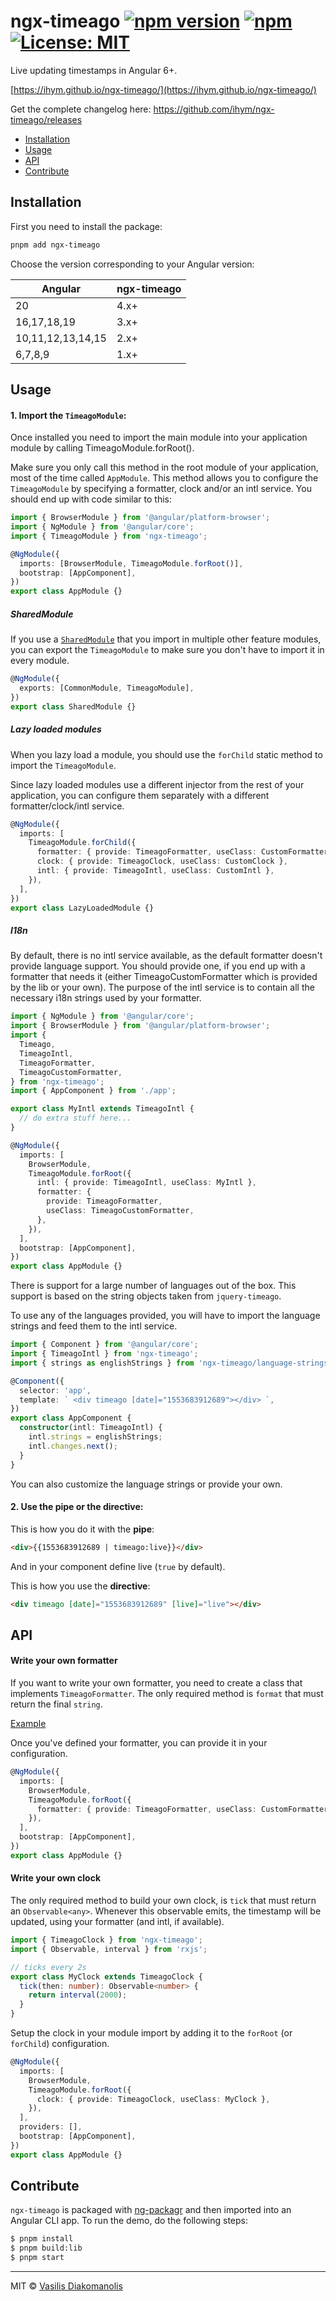 # ngx-timeago [![npm version](https://badge.fury.io/js/ngx-timeago.svg)](https://badge.fury.io/js/ngx-timeago) [![npm](https://img.shields.io/npm/dm/ngx-timeago.svg?maxAge=2592000)](https://www.npmjs.com/package/ngx-timeago) [![License: MIT](https://img.shields.io/badge/License-MIT-brightgreen.svg)](https://opensource.org/licenses/MIT)

Live updating timestamps in Angular 6+.

[https://ihym.github.io/ngx-timeago/](https://ihym.github.io/ngx-timeago/)

Get the complete changelog here: https://github.com/ihym/ngx-timeago/releases

- [Installation](#installation)
- [Usage](#usage)
- [API](#api)
- [Contribute](#contribute)

## Installation

First you need to install the package:

```sh
pnpm add ngx-timeago
```

Choose the version corresponding to your Angular version:

| Angular           | ngx-timeago |
| ----------------- | ----------- |
| 20                | 4.x+        |
| 16,17,18,19       | 3.x+        |
| 10,11,12,13,14,15 | 2.x+        |
| 6,7,8,9           | 1.x+        |

## Usage

#### 1. Import the `TimeagoModule`:

Once installed you need to import the main module into your application module by calling TimeagoModule.forRoot().

Make sure you only call this method in the root module of your application, most of the time called `AppModule`.
This method allows you to configure the `TimeagoModule` by specifying a formatter, clock and/or an intl service. You should end up with code similar to this:

```ts
import { BrowserModule } from '@angular/platform-browser';
import { NgModule } from '@angular/core';
import { TimeagoModule } from 'ngx-timeago';

@NgModule({
  imports: [BrowserModule, TimeagoModule.forRoot()],
  bootstrap: [AppComponent],
})
export class AppModule {}
```

##### SharedModule

If you use a [`SharedModule`](https://angular.io/docs/ts/latest/guide/ngmodule.html#!#shared-modules) that you import in multiple other feature modules,
you can export the `TimeagoModule` to make sure you don't have to import it in every module.

```ts
@NgModule({
  exports: [CommonModule, TimeagoModule],
})
export class SharedModule {}
```

##### Lazy loaded modules

When you lazy load a module, you should use the `forChild` static method to import the `TimeagoModule`.

Since lazy loaded modules use a different injector from the rest of your application, you can configure them separately with a different formatter/clock/intl service.

```ts
@NgModule({
  imports: [
    TimeagoModule.forChild({
      formatter: { provide: TimeagoFormatter, useClass: CustomFormatter },
      clock: { provide: TimeagoClock, useClass: CustomClock },
      intl: { provide: TimeagoIntl, useClass: CustomIntl },
    }),
  ],
})
export class LazyLoadedModule {}
```

##### I18n

By default, there is no intl service available, as the default formatter doesn't provide language support.
You should provide one, if you end up with a formatter that needs it (either TimeagoCustomFormatter which is provided by the lib or your own). The purpose of the intl service is to contain all the necessary i18n strings used by your formatter.

```ts
import { NgModule } from '@angular/core';
import { BrowserModule } from '@angular/platform-browser';
import {
  Timeago,
  TimeagoIntl,
  TimeagoFormatter,
  TimeagoCustomFormatter,
} from 'ngx-timeago';
import { AppComponent } from './app';

export class MyIntl extends TimeagoIntl {
  // do extra stuff here...
}

@NgModule({
  imports: [
    BrowserModule,
    TimeagoModule.forRoot({
      intl: { provide: TimeagoIntl, useClass: MyIntl },
      formatter: {
        provide: TimeagoFormatter,
        useClass: TimeagoCustomFormatter,
      },
    }),
  ],
  bootstrap: [AppComponent],
})
export class AppModule {}
```

There is support for a large number of languages out of the box. This support is based on the string objects taken from `jquery-timeago`.

To use any of the languages provided, you will have to import the language strings and feed them to the intl service.

```ts
import { Component } from '@angular/core';
import { TimeagoIntl } from 'ngx-timeago';
import { strings as englishStrings } from 'ngx-timeago/language-strings/en.js';

@Component({
  selector: 'app',
  template: ` <div timeago [date]="1553683912689"></div> `,
})
export class AppComponent {
  constructor(intl: TimeagoIntl) {
    intl.strings = englishStrings;
    intl.changes.next();
  }
}
```

You can also customize the language strings or provide your own.

#### 2. Use the pipe or the directive:

This is how you do it with the **pipe**:

```html
<div>{{1553683912689 | timeago:live}}</div>
```

And in your component define live (`true` by default).

This is how you use the **directive**:

```html
<div timeago [date]="1553683912689" [live]="live"></div>
```

## API

#### Write your own formatter

If you want to write your own formatter, you need to create a class that implements `TimeagoFormatter`. The only required method is `format` that must return the final `string`.

[Example](lib/src/timeago.formatter.ts)

Once you've defined your formatter, you can provide it in your configuration.

```ts
@NgModule({
  imports: [
    BrowserModule,
    TimeagoModule.forRoot({
      formatter: { provide: TimeagoFormatter, useClass: CustomFormatter },
    }),
  ],
  bootstrap: [AppComponent],
})
export class AppModule {}
```

#### Write your own clock

The only required method to build your own clock, is `tick` that must return an `Observable<any>`. Whenever this observable emits, the timestamp will be updated, using your formatter (and intl, if available).

```ts
import { TimeagoClock } from 'ngx-timeago';
import { Observable, interval } from 'rxjs';

// ticks every 2s
export class MyClock extends TimeagoClock {
  tick(then: number): Observable<number> {
    return interval(2000);
  }
}
```

Setup the clock in your module import by adding it to the `forRoot` (or `forChild`) configuration.

```ts
@NgModule({
  imports: [
    BrowserModule,
    TimeagoModule.forRoot({
      clock: { provide: TimeagoClock, useClass: MyClock },
    }),
  ],
  providers: [],
  bootstrap: [AppComponent],
})
export class AppModule {}
```

## Contribute

`ngx-timeago` is packaged with [ng-packagr](https://github.com/dherges/ng-packagr) and then imported into an Angular CLI app.
To run the demo, do the following steps:

```bash
$ pnpm install
$ pnpm build:lib
$ pnpm start
```

---

MIT © [Vasilis Diakomanolis](https://github.com/ihym)
